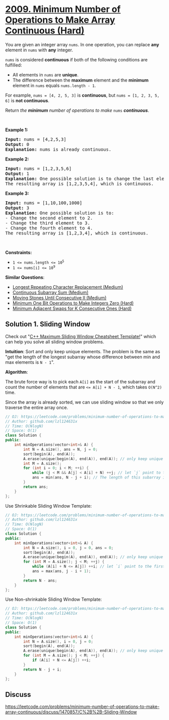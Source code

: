 # [2009. Minimum Number of Operations to Make Array Continuous (Hard)](https://leetcode.com/problems/minimum-number-of-operations-to-make-array-continuous/)

<p>You are given an integer array <code>nums</code>. In one operation, you can replace <strong>any</strong> element in <code>nums</code> with <strong>any</strong> integer.</p>

<p><code>nums</code> is considered <strong>continuous</strong> if both of the following conditions are fulfilled:</p>

<ul>
	<li>All elements in <code>nums</code> are <strong>unique</strong>.</li>
	<li>The difference between the <strong>maximum</strong> element and the <strong>minimum</strong> element in <code>nums</code> equals <code>nums.length - 1</code>.</li>
</ul>

<p>For example, <code>nums = [4, 2, 5, 3]</code> is <strong>continuous</strong>, but <code>nums = [1, 2, 3, 5, 6]</code> is <strong>not continuous</strong>.</p>

<p>Return <em>the <strong>minimum</strong> number of operations to make </em><code>nums</code><em> </em><strong><em>continuous</em></strong>.</p>

<p>&nbsp;</p>
<p><strong>Example 1:</strong></p>

<pre><strong>Input:</strong> nums = [4,2,5,3]
<strong>Output:</strong> 0
<strong>Explanation:</strong>&nbsp;nums is already continuous.
</pre>

<p><strong>Example 2:</strong></p>

<pre><strong>Input:</strong> nums = [1,2,3,5,6]
<strong>Output:</strong> 1
<strong>Explanation:</strong>&nbsp;One possible solution is to change the last element to 4.
The resulting array is [1,2,3,5,4], which is continuous.
</pre>

<p><strong>Example 3:</strong></p>

<pre><strong>Input:</strong> nums = [1,10,100,1000]
<strong>Output:</strong> 3
<strong>Explanation:</strong>&nbsp;One possible solution is to:
- Change the second element to 2.
- Change the third element to 3.
- Change the fourth element to 4.
The resulting array is [1,2,3,4], which is continuous.
</pre>

<p>&nbsp;</p>
<p><strong>Constraints:</strong></p>

<ul>
	<li><code>1 &lt;= nums.length &lt;= 10<sup>5</sup></code></li>
	<li><code>1 &lt;= nums[i] &lt;= 10<sup>9</sup></code></li>
</ul>


**Similar Questions**:
* [Longest Repeating Character Replacement (Medium)](https://leetcode.com/problems/longest-repeating-character-replacement/)
* [Continuous Subarray Sum (Medium)](https://leetcode.com/problems/continuous-subarray-sum/)
* [Moving Stones Until Consecutive II (Medium)](https://leetcode.com/problems/moving-stones-until-consecutive-ii/)
* [Minimum One Bit Operations to Make Integers Zero (Hard)](https://leetcode.com/problems/minimum-one-bit-operations-to-make-integers-zero/)
* [Minimum Adjacent Swaps for K Consecutive Ones (Hard)](https://leetcode.com/problems/minimum-adjacent-swaps-for-k-consecutive-ones/)

## Solution 1. Sliding Window

Check out "[C++ Maximum Sliding Window Cheatsheet Template!](https://leetcode.com/problems/frequency-of-the-most-frequent-element/discuss/1175088/C%2B%2B-Maximum-Sliding-Window-Cheatsheet-Template!)" which can help you solve all sliding window problems.

**Intuition**: Sort and only keep unique elements. The problem is the same as "get the length of the longest subarray whose difference between min and max elements is `N - 1`".

**Algorithm**:

The brute force way is to pick each `A[i]` as the start of the subarray and count the number of elements that are `<= A[i] + N - 1`, which takes `O(N^2)` time.

Since the array is already sorted, we can use sliding window so that we only traverse the entire array once.

```cpp
// OJ: https://leetcode.com/problems/minimum-number-of-operations-to-make-array-continuous/
// Author: github.com/lzl124631x
// Time: O(NlogN)
// Space: O(1)
class Solution {
public:
    int minOperations(vector<int>& A) {
        int N = A.size(), ans = N, j = 0;
        sort(begin(A), end(A));
        A.erase(unique(begin(A), end(A)), end(A)); // only keep unique elements
        int M = A.size();
        for (int i = 0; i < M; ++i) {
            while (j < M && A[j] < A[i] + N) ++j; // let `j` point to the first element that is out of range -- `>= A[i] + N`.
            ans = min(ans, N - j + i); // The length of this subarray is `j - i`. We need to replace `N - j + i` elements to make it continuous.
        }
        return ans;
    }
};
```

Use Shrinkable Sliding Window Template: 

```cpp
// OJ: https://leetcode.com/problems/minimum-number-of-operations-to-make-array-continuous/
// Author: github.com/lzl124631x
// Time: O(NlogN)
// Space: O(1)
class Solution {
public:
    int minOperations(vector<int>& A) {
        int N = A.size(), i = 0, j = 0, ans = 0;
        sort(begin(A), end(A));
        A.erase(unique(begin(A), end(A)), end(A)); // only keep unique elements
        for (int M = A.size(); j < M; ++j) {
            while (A[i] + N <= A[j]) ++i; // let `i` point to the first element that is in range -- `A[i] + N > A[j]`
            ans = max(ans, j - i + 1);
        }
        return N - ans;
    }
};
```

Use Non-shrinkable Sliding Window Template:

```cpp
// OJ: https://leetcode.com/problems/minimum-number-of-operations-to-make-array-continuous/
// Author: github.com/lzl124631x
// Time: O(NlogN)
// Space: O(1)
class Solution {
public:
    int minOperations(vector<int>& A) {
        int N = A.size(), i = 0, j = 0;
        sort(begin(A), end(A));
        A.erase(unique(begin(A), end(A)), end(A)); // only keep unique elements
        for (int M = A.size(); j < M; ++j) {
            if (A[i] + N <= A[j]) ++i;
        }
        return N - j + i;
    }
};
```

## Discuss

https://leetcode.com/problems/minimum-number-of-operations-to-make-array-continuous/discuss/1470857/C%2B%2B-Sliding-Window